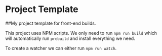 # Project Template

##My project template for front-end builds.

This project uses NPM scripts. We only need to run `npm run build` which will automatically run `prebuild` and install everything we need.

To create a watcher we can either run `npm run watch`.
